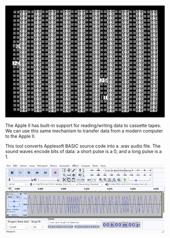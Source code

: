 ![startup](readme-images/startup.gif)

The Apple II has built-in support for reading/writing data to cassette tapes.
We can use this same mechanism to transfer data from a modern computer to the
Apple II.

This tool converts Applesoft BASIC source code into a .wav audio file. The
sound waves encode bits of data: a short pulse is a 0, and a long pulse is a 1.

![audacity](readme-images/audacity.png)
